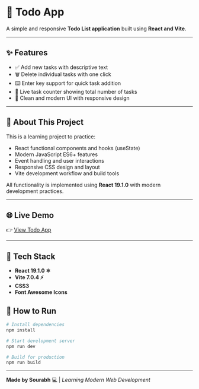 # 📝 Todo App

A simple and responsive **Todo List application** built using **React and Vite**.

---

## ✨ Features

- ✅ Add new tasks with descriptive text
- 🗑️ Delete individual tasks with one click  
- ⌨️ Enter key support for quick task addition
- 🔢 Live task counter showing total number of tasks
- 🧼 Clean and modern UI with responsive design

---

## 🎯 About This Project

This is a learning project to practice:
- React functional components and hooks (useState)
- Modern JavaScript ES6+ features  
- Event handling and user interactions
- Responsive CSS design and layout
- Vite development workflow and build tools

All functionality is implemented using **React 19.1.0** with modern development practices.

---

## 🌐 Live Demo

👉 [View Todo App](https://github.com/Sourabh-iiitd/Todo-App)

---

## 🧰 Tech Stack

- **React 19.1.0 ⚛️**
- **Vite 7.0.4 ⚡** 
- **CSS3**
- **Font Awesome Icons**

## 🚀 How to Run

```bash
# Install dependencies
npm install

# Start development server
npm run dev

# Build for production
npm run build
```

---

**Made by Sourabh** 💻 | *Learning Modern Web Development*
